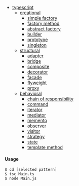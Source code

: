 - [typescript](./)
  - [creational](./creational)
    - [simple factory](./creational/simple-factory)
    - [factory method](./creational/factory-method)
    - [abstract factory](./creational/abstract-factory)
    - [builder](./creational/builder)
    - [prototype](./creational/prototype)
    - [singleton](./creational/singleton)
  - [structural](./structural)
    - [adapter](./structural/adapter)
    - [bridge](./structural/bridge)
    - [composite](./structural/composite)
    - [decorator](./structural/decorator)
    - [facade](./structural/facade)
    - [flyweight]('./structural/flyweight')
    - [proxy](./structural/proxy)  
  - [behavioral](./behavioral)
    - [chain of responsibility](./behavioral/chain-of-responsibility)
    - [command](./behavioral/command)
    - [iterator](./behavioral/iterator)
    - [mediator](./behavioral/mediator)
    - [memento](./behavioral/memento)
    - [observer](./behavioral/observer)
    - [visitor](./behavioral/visitor)
    - [strategy](./behavioral/strategy)
    - [state](./behavioral/state)
    - [template method](./behavioral/template)


#### Usage
```
$ cd [selected pattern]
$ tsc Main.ts
$ node Main.js
```
